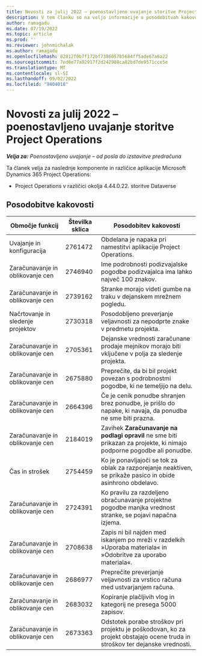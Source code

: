 ```yaml
---
title: Novosti za julij 2022 – poenostavljeno uvajanje storitve Project Operations
description: V tem članku so na voljo informacije o posodobitvah kakovosti, ki so na razpolago v julijski (2022) izdaji poenostavljenega uvajanja storitve Microsoft Dynamics 365 Project Operations.
author: ramagadu
ms.date: 07/19/2022
ms.topic: article
ms.prod: ''
ms.reviewer: johnmichalak
ms.author: ramagadu
ms.openlocfilehash: 82812f0b7f172bf7386057b5684ff5ade67a6a22
ms.sourcegitcommit: 7ed8e77a92917f2d242988ca02bd7de9571cce5e
ms.translationtype: MT
ms.contentlocale: sl-SI
ms.lasthandoff: 09/02/2022
ms.locfileid: "9404018"
---
```

# <a name="whats-new-july-2022---project-operations-lite-deployment"></a>Novosti za julij 2022 – poenostavljeno uvajanje storitve Project Operations

_**Velja za:** Poenostavljeno uvajanje – od posla do izstavitve predračuna_

Ta članek velja za naslednje komponente in različice aplikacije Microsoft Dynamics 365 Project Operations:

- Project Operations v različici okolja 4.44.0.22. storitve Dataverse

## <a name="quality-updates"></a>Posodobitve kakovosti

| Območje funkcij | Številka sklica | Posodobitev kakovosti |
| --- | --- | --- |
| Uvajanje in konfiguracija | 2761472 | Obdelana je napaka pri namestitvi aplikacije Project Operations. |
| Zaračunavanje in oblikovanje cen | 2746940 | Ime podrobnosti podizvajalske pogodbe podizvajalca ima lahko največ 100 znakov. |
| Zaračunavanje in oblikovanje cen | 2739162 | Stranke morajo videti gumbe na traku v dejanskem mrežnem pogledu. |
| Načrtovanje in sledenje projektov | 2730318 | Posodobljeno preverjanje veljavnosti za nepodprte znake v predmetu projekta. |
| Zaračunavanje in oblikovanje cen | 2705361 | Dejanske vrednosti zaračunane prodaje mejnikov morajo biti vključene v polja za sledenje projekta. |
| Zaračunavanje in oblikovanje cen | 2675880 | Preprečite, da bi bil projekt povezan s podrobnostmi pogodbe, ki ne temeljijo na delu. |
| Zaračunavanje in oblikovanje cen | 2664396 | Če je cenik ponudbe shranjen brez ponudbe, je prišlo do napake, ki navaja, da ponudba ne sme biti prazna. |
| Zaračunavanje in oblikovanje cen | 2184019 | Zavihek **Zaračunavanje na podlagi opravil** ne sme biti prikazan za projekte, ki nimajo podporne pogodbe ali ponudbe. |
| Čas in strošek | 2754459 | Ko je ponavljajoči se tok za oblak za razporejanje neaktiven, se prikaže pasico in obide asinhrono obdelavo. |
| Zaračunavanje in oblikovanje cen | 2724391 | Ko pravilu za razdeljeno obračunavanje projektne pogodbe manjka vrednost stranke, se pojavi napačna izjema. |
| Zaračunavanje in oblikovanje cen | 2708638 | Zapis ni bil najden med iskanjem po mreži v razdelkih »Uporaba materiala« in »Odobritve za uporabo materiala«.|
| Zaračunavanje in oblikovanje cen | 2686977 | Preprečite preverjanje veljavnosti za vrstico računa med ustvarjanjem računa. |
| Zaračunavanje in oblikovanje cen | 2683032 | Kopiranje plačljivih vlog in kategorij ne presega 5000 zapisov.|
| Zaračunavanje in oblikovanje cen | 2673363 | Odstotek porabe stroškov pri projektu je poškodovan, ko za projekt obstajajo ocene truda in stroškov ter dejanske vrednosti. |
